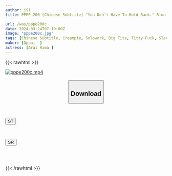 ```yaml
---
author: j91
title: PPPE-200 [Chinese Subtitle] "You Don't Have To Hold Back." Rima Arai, A Track And Field Girl Who Was Drenched In Incontinence Due To Her Boyfriend's Father (a Middle-aged Sports Chiropractor) Sexually Harassing Her And Massaging Her Chest Muscles. Rima Arai Was Continuously Fucked While Having Her Nipples Teased.

url: /was/pppe200c
date: 2024-03-24T07:10:00Z
image: "pppe200c.jpg"
tags: [Chinese Subtitle, Creampie, Solowork, Big Tits, Titty Fuck, Slender, Urination	]
maker: [Oppai  ]
actress: [Arai Rima ]
---
```



{{< rawhtml >}}

<div class="video" data-videoid="0pAa0lABj6cLaD">
    <a href="javascript:;">
        <img src="/was/pppe200c/pppe200c.jpg" width="WIDTH" height="HEIGHT" alt="pppe200c.mp4" loading="lazy">
    </a>
</div>

<script type="text/javascript" src="https://j91.asia/asset/on-demand-st.js"></script>

<br>
  <link rel="stylesheet" href="https://j91.asia/asset/bs5.css">
  
  <center>
  <button class="btn btn-primary" type="button" data-bs-toggle="collapse" data-bs-target=".multi-collapse" aria-expanded="false" aria-controls="multiCollapseExample1 multiCollapseExample2"><h2>Download</h2></button></center>
</p>
<div class="row">
  <div class="col">
    <div class="collapse multi-collapse" id="multiCollapseExample1">
      <div class="card card-body">
	      	      <br>
<div class="buttons">  
<p><a href="https://streamtape.to/v/0pAa0lABj6cLaD" target="_blank"><button class="btn-hover color-3"><i class="fa fa-download"></i> ST</button></a></p></div>
    </div>
  </div>
</div>
  <div class="col">
    <div class="collapse multi-collapse" id="multiCollapseExample2">
      <div class="card card-body">
	      <br>
<div class="buttons">
<p><a href="https://rubystm.com/oah6eedhh4j9" target="_blank"><button class="btn-hover color-9"><i class="fa fa-download"></i> SR</button></a></p></div>
<br><br>
      </div>
    </div>
  </div>
</div>

{{< /rawhtml >}}